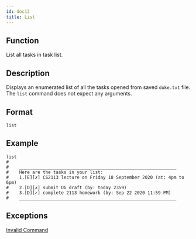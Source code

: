 ```yaml
---
id: doc13
title: List
---
```


## Function

List all tasks in task list.

## Description

Displays an enumerated list of all the tasks opened from saved `duke.txt` file. The `list` command does not expect any
 arguments.

## Format

```
list
```

## Example

```
list
#
#    ____________________________________________________________
#    Here are the tasks in your list:
#    1.[E][✗] CS2113 lecture on Friday 18 September 2020 (at: 4pm to 6pm)
#    2.[D][✗] submit UG draft (by: today 2359)
#    3.[D][✓] complete 2113 homework (by: Sep 22 2020 11:59 PM)
#    ____________________________________________________________
```

## Exceptions

[Invalid Command](doc8.md)
